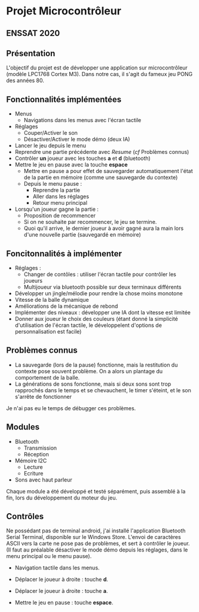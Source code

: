 # Projet Microcontrôleur

## ENSSAT 2020

## Présentation

L'objectif du projet est de développer une application sur microcontrôleur (modèle LPC1768 Cortex M3).
Dans notre cas, il s'agit du fameux jeu PONG des années 80.

## Fonctionnalités implémentées

* Menus
  * Navigations dans les menus avec l'écran tactile
* Réglages
  * Couper/Activer le son
  * Désactiver/Activer le mode démo (deux IA)
* Lancer le jeu depuis le menu
* Reprendre une partie précédente avec *Resume* (*cf* Problèmes connus)
* Contrôler **un** joueur avec les touches **a** et **d** (bluetooth)
* Mettre le jeu en pause avec la touche **espace**
  * Mettre en pause a pour effet de sauvegarder automatiquement l'état de la partie en mémoire (comme une sauvegarde du contexte)
  * Depuis le menu pause :
    * Reprendre la partie
    * Aller dans les réglages
    * Retour menu principal
* Lorsqu'un joueur gagne la partie  :
  * Proposition de recommencer
  * Si on ne souhaite par recommencer, le jeu se termine.
  * Quoi qu'il arrive, le dernier joueur à avoir gagné aura la main lors d'une nouvelle partie (sauvegardé en mémoire)

## Foncitonnalités à implémenter

* Réglages :
  * Changer de contôles : utiliser l'écran tactile pour contrôler les joueurs
  * Multijoueur via bluetooth possible sur deux terminaux différents
* Développer un jingle/mélodie pour rendre la chose moins monotone
* Vitesse de la balle dynamique
* Améliorations de la mécanique de rebond
* Implémenter des niveaux : développer une IA dont la vitesse est limitée
* Donner aux joueur le choix des couleurs (étant donné la simplicité d'utilisation de l'écran tactile, le développelent d'options de personnalisation est facile)

## Problèmes connus

* La sauvegarde (lors de la pause) fonctionne, mais la restitution du contexte pose souvent problème. On a alors un plantage du comportement de la balle.
* La générations de sons fonctionne, mais si deux sons sont trop rapprochés dans le temps et se chevauchent, le timer s'éteint, et le son s'arrête de fonctionner

Je n'ai pas eu le temps de débugger ces problèmes.

## Modules

* Bluetooth
  * Transmission
  * Réception
* Mémoire I2C
  * Lecture
  * Ecriture
* Sons avec haut parleur

Chaque module a été développé et testé séparément, puis assemblé à la fin, lors du développement du moteur du jeu.

## Contrôles

Ne possédant pas de terminal android, j'ai installé l'application Bluetooth Serial Terminal, disponible sur le Windows Store.
L'envoi de caractères ASCII vers la carte ne pose pas de problèmes, et sert à contrôler le joueur. (Il faut au préalable désactiver le mode démo depuis les réglages, dans le menu principal ou le menu pause).

* Navigation tactile dans les menus.

* Déplacer le joueur à droite : touche **d**.

* Déplacer le joueur à droite : touche **a**.

* Mettre le jeu en pause : touche **espace**.
